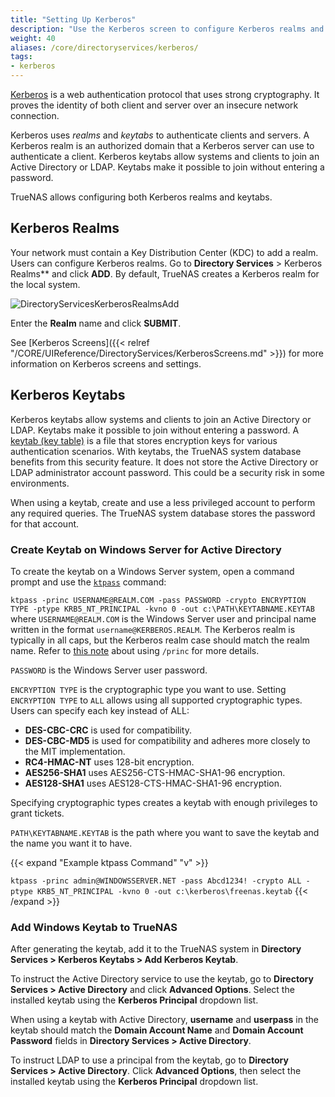 ```yaml
---
title: "Setting Up Kerberos"
description: "Use the Kerberos screen to configure Kerberos realms and keytabs on your TrueNAS."
weight: 40
aliases: /core/directoryservices/kerberos/
tags:
- kerberos
---
```


[Kerberos](https://web.mit.edu/kerberos/) is a web authentication protocol that uses strong cryptography. It proves the identity of both client and server over an insecure network connection.

Kerberos uses *realms* and *keytabs* to authenticate clients and servers.
A Kerberos realm is an authorized domain that a Kerberos server can use to authenticate a client.
Kerberos keytabs allow systems and clients to join an Active Directory or LDAP. Keytabs make it possible to join without entering a password.

TrueNAS allows configuring both Kerberos realms and keytabs.

## Kerberos Realms

Your network must contain a Key Distribution Center (KDC) to add a realm. 
Users can configure Kerberos realms. Go to **Directory Services** > Kerberos Realms** and click **ADD**.
By default, TrueNAS creates a Kerberos realm for the local system.

![DirectoryServicesKerberosRealmsAdd](/images/CORE/DirectoryServices/DirectoryServicesKerberosRealmsAdd.png "Directory Services Kerberos Realms Add")

Enter the **Realm** name and click **SUBMIT**.

See [Kerberos Screens]({{< relref "/CORE/UIReference/DirectoryServices/KerberosScreens.md" >}}) for more information on Kerberos screens and settings.

## Kerberos Keytabs

Kerberos keytabs allow systems and clients to join an Active Directory or LDAP. Keytabs make it possible to join without entering a password.
A [keytab (key table)](https://web.mit.edu/kerberos/krb5-devel/doc/basic/keytab_def.html) is a file that stores encryption keys for various authentication scenarios.
With keytabs, the TrueNAS system database benefits from this security feature. It does not store the Active Directory or LDAP administrator account password. This could be a security risk in some environments.

When using a keytab, create and use a less privileged account to perform any required queries. 
The TrueNAS system database stores the password for that account.

### Create Keytab on Windows Server for Active Directory

To create the keytab on a Windows Server system, open a command prompt and use the [`ktpass`](https://techjogging.com/create-keytab-file-for-kerberos-authentication-in-windows.html) command:

`ktpass -princ USERNAME@REALM.COM -pass PASSWORD -crypto ENCRYPTION TYPE -ptype KRB5_NT_PRINCIPAL -kvno 0 -out c:\PATH\KEYTABNAME.KEYTAB` where `USERNAME@REALM.COM` is the Windows Server user and principal name written in the format `username@KERBEROS.REALM`.
The Kerberos realm is typically in all caps, but the Kerberos realm case should match the realm name.
Refer to [this note](https://docs.microsoft.com/en-us/windows-server/administration/windows-commands/ktpass#BKMK_remarks) about using `/princ` for more details.

`PASSWORD` is the Windows Server user password.

`ENCRYPTION TYPE` is the cryptographic type you want to use. Setting `ENCRYPTION TYPE` to `ALL` allows using all supported cryptographic types.
Users can specify each key instead of ALL:
* **DES-CBC-CRC** is used for compatibility.
* **DES-CBC-MD5** is used for compatibility and adheres more closely to the MIT implementation.
* **RC4-HMAC-NT** uses 128-bit encryption.
* **AES256-SHA1** uses AES256-CTS-HMAC-SHA1-96 encryption.
* **AES128-SHA1** uses AES128-CTS-HMAC-SHA1-96 encryption.

Specifying cryptographic types creates a keytab with enough privileges to grant tickets.

`PATH\KEYTABNAME.KEYTAB` is the path where you want to save the keytab and the name you want it to have.

{{< expand "Example ktpass Command" "v" >}}

`ktpass -princ admin@WINDOWSSERVER.NET -pass Abcd1234! -crypto ALL -ptype KRB5_NT_PRINCIPAL -kvno 0 -out c:\kerberos\freenas.keytab`
{{< /expand >}}
### Add Windows Keytab to TrueNAS

After generating the keytab, add it to the TrueNAS system in **Directory Services > Kerberos Keytabs > Add Kerberos Keytab**.

To instruct the Active Directory service to use the keytab, go to **Directory Services > Active Directory** and click **Advanced Options**. Select the installed keytab using the **Kerberos Principal** dropdown list.

When using a keytab with Active Directory, **username** and **userpass** in the keytab should match the **Domain Account Name** and **Domain Account Password** fields in **Directory Services > Active Directory**.

To instruct LDAP to use a principal from the keytab,  go to **Directory Services > Active Directory**. Click **Advanced Options**, then select the installed keytab using the **Kerberos Principal** dropdown list.  

